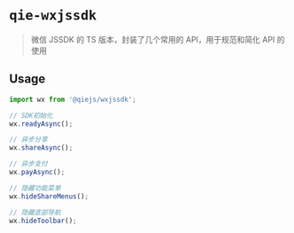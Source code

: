 # `qie-wxjssdk`

> 微信 JSSDK 的 TS 版本，封装了几个常用的 API，用于规范和简化 API 的使用

## Usage

```ts
import wx from '@qiejs/wxjssdk';

// SDK初始化
wx.readyAsync();

// 异步分享
wx.shareAsync();

// 异步支付
wx.payAsync();

// 隐藏功能菜单
wx.hideShareMenus();

// 隐藏底部导航
wx.hideToolbar();
```
